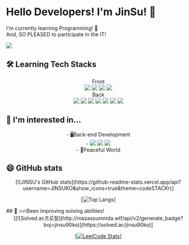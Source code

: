# Hello Developers! I'm JinSu! 🤗
I'm currently learning Programming! 🌱  <br>
And, SO PLEASED to participate in the IT!

<img src="https://img.shields.io/badge/rhwkwk789@gmail.com-EA4335?style=flat-square&logo=Gmail&logoColor=black">

## 🛠 Learning Tech Stacks
<div align="center">
Front   
  <br>
<img src="https://img.shields.io/badge/JavaScript-F7DF1E?style=flat-square&logo=JavaScript&logoColor=black">
<img src="https://img.shields.io/badge/HTML-E34F26?style=flat-square&logo=html5&logoColor=black">
<img src="https://img.shields.io/badge/CSS-1572B6?style=flat-square&logo=css3&logoColor=black">
<img src="https://img.shields.io/badge/React-61DAFB?style=flat-square&logo=react&logoColor=black">
</div>
<!--
<img src="https://img.shields.io/badge/Bootstrap-7952B3?style=flat-square&logo=Bootstrap&logoColor=black">-->
<div align="center">
Back   
  <br>
<img src="https://img.shields.io/badge/Node.js-5FA04E?style=flat-square&logo=Node.js&logoColor=white"/>
<img src="https://img.shields.io/badge/-Java-E34F26?style=flat-square&logo=Java&logoColor=white"/>
<img src="https://img.shields.io/badge/Spring-6DB33F?style=flat-square&logo=Spring&logoColor=white"/>
<img src="https://img.shields.io/badge/Oracle-F80000?style=flat-square&logo=Oracle&logoColor=white"/>
<img src="https://img.shields.io/badge/MariaDB-003545?style=flat-square&logo=MariaDB&logoColor=white"/>
<img src="https://img.shields.io/badge/Python-3776AB?style=flat-square&logo=Python&logoColor=white"/>
<img src="https://img.shields.io/badge/Mongodb-47A248?style=flat-square&logo=mongodb&logoColor=white"/>
</div>

## 🤔 I'm interested in...   
<div align="center">
- 🖥️Back-end Development <br>
- <img src="https://img.shields.io/badge/-Java-E34F26?style=flat-square&logo=Java&logoColor=white"/> <img src="https://img.shields.io/badge/Python-3776AB?style=flat-square&logo=Python&logoColor=white"/> <img src="https://img.shields.io/badge/JavaScript-F7DF1E?style=flat-square&logo=JavaScript&logoColor=black"> <br>
- 🌱Peaceful World
</div>

## 😄 GitHub stats
<div align="center">
[![JINSU's GitHub stats](https://github-readme-stats.vercel.app/api?username=JINSUKO&show_icons=true&theme=codeSTACKr)]

[![Top Langs](https://github-readme-stats.vercel.app/api/top-langs/?username=JINSUKO&layout=compact)]
<!--
[![Top Langs](https://github-readme-stats.vercel.app/api/top-langs/?username=JINSUKO&layout=donut)](https://github.com/anuraghazra/github-readme-stats)-->
</div>
## 🌱 🔥🔥Been improving solving abilities!
<div align="center">
[[![Solved.ac프로필](http://mazassumnida.wtf/api/v2/generate_badge?boj=jinsu90ko)](https://solved.ac/jinsu90ko)]

[[![LeetCode Stats](https://leetcard.jacoblin.cool/jinsuko?border=0&radius=20theme=dark&font=JetBrains%20Mono&ext=heatmap)](https://leetcode.com/u/jinsuko/)]
</div>
<!--
**JINSUKO/JINSUKO** is a ✨ _special_ ✨ repository because its `README.md` (this file) appears on your GitHub profile.

Here are some ideas to get you started:

- 🔭 I’m currently working on ...
- 🌱 I’m currently learning ...
- 👯 I’m looking to collaborate on ...
- 🤔 I’m looking for help with ...
- 💬 Ask me about ...
- 📫 How to reach me: ...
- 😄 Pronouns: ...
- ⚡ Fun fact: ...
-->
